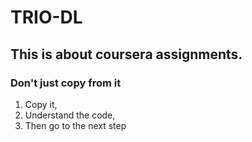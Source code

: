 # TRIO-DL

## This is about coursera assignments.

### Don't just copy from it
1. Copy it,
2. Understand the code,
3. Then go to the next step
